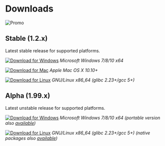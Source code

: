# Downloads

![Promo](https://github.com/rodlie/cyan/raw/master/docs/images/cyan-promo-04.png)

## Stable (1.2.x)

Latest stable release for supported platforms.

 [![Download for Windows](https://github.com/rodlie/cyan/raw/master/docs/images/download_for_windows.png)](https://github.com/rodlie/cyan/releases/download/1.2.1/Cyan-1.2.1-Windows.7z) *Microsoft Windows 7/8/10 x64*
 
 [![Download for Mac](https://github.com/rodlie/cyan/raw/master/docs/images/download_for_mac.png)](https://github.com/rodlie/cyan/releases/download/1.2.1/Cyan-1.2.1-Mac.dmg) *Apple Mac OS X 10.10+*
 
 [![Download for Linux](https://github.com/rodlie/cyan/raw/master/docs/images/download_for_linux.png)](https://github.com/rodlie/cyan/releases/download/1.2.2-rc1/Cyan-1.2.2-rc1-Linux.txz) *GNU/Linux x86_64 (glibc 2.23+/gcc 5+)*

## Alpha (1.99.x)

Latest unstable release for supported platforms.

 [![Download for Windows](https://github.com/rodlie/cyan/raw/master/docs/images/download_for_windows.png)](https://github.com/rodlie/cyan/releases/download/1.99.2/Cyan-1.99.2-win64.exe) *Microsoft Windows 7/8/10 x64 (portable version also [available](https://github.com/rodlie/cyan/releases/download/1.99.2/Cyan-1.99.2-win64.7z))*
 
 
 [![Download for Linux](https://github.com/rodlie/cyan/raw/master/docs/images/download_for_linux.png)](https://github.com/rodlie/cyan/releases/download/1.99.2/Cyan-1.99.2-x86_64.AppImage) *GNU/Linux x86_64 (glibc 2.23+/gcc 5+) (native packages also [available](https://software.opensuse.org//download.html?project=home%3Arodlie%3Acyan-master&package=cyan))*
